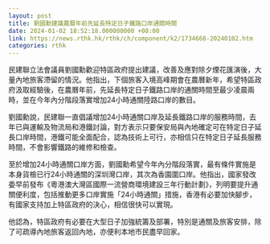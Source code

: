```yaml
---
layout: post
title: 劉國勳建議農曆年前先延長特定日子鐵路口岸通關時間
date: 2024-01-02 18:52:18.000000000 +08:00
link: https://news.rthk.hk/rthk/ch/component/k2/1734668-20240102.htm
categories: rthk
---
```


民建聯立法會議員劉國勳歡迎特區政府提出建議，改善及應對除夕煙花匯演後，大量內地旅客滯留的情況。他指出，下個旅客入境高峰期會在農曆新年，希望特區政府汲取經驗後，在農曆年前，先延長特定日子鐵路口岸的通關時間至最少凌晨兩時，並在今年內分階段落實增加24小時通關陸路口岸的數目。

劉國勳說，民建聯一直倡議增加24小時通關口岸及延長鐵路口岸的服務時間，去年已與運輸及物流局和港鐵討論，對方表示只要保安局與內地確定可在特定日子延長口岸時間，港鐵可能全面配合，認為技術上可行，亦相信只在特定日子延長服務時間，不會影響鐵路的維修和檢查。

至於增加24小時通關口岸方面，劉國勳希望今年內分階段落實，最有條件實施是本身貨檢已行24小時通關的深圳灣口岸，其次為香園圍口岸。他指出，國家發改委早前發布《粵港澳大灣區國際一流營商環境建設三年行動計劃》，列明要提升通關便利度，包括推動更多口岸實施「24小時通關」措施，香港有必要加快腳步，有國家支持加上特區政府的決心，相信很快可以實現。

他認為，特區政府有必要在大型日子加強統籌及部署，特別是通關及旅客安排，除了可疏導內地旅客返回內地，亦便利本地市民盡早回家。
